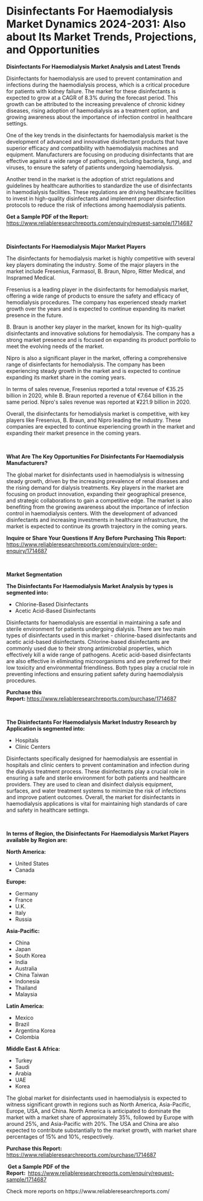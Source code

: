 <p><h1>Disinfectants For Haemodialysis Market Dynamics 2024-2031: Also about Its Market Trends, Projections, and Opportunities</h1></p><p><strong>Disinfectants For Haemodialysis Market Analysis and Latest Trends</strong></p>
<p><p>Disinfectants for haemodialysis are used to prevent contamination and infections during the haemodialysis process, which is a critical procedure for patients with kidney failure. The market for these disinfectants is expected to grow at a CAGR of 8.3% during the forecast period. This growth can be attributed to the increasing prevalence of chronic kidney diseases, rising adoption of haemodialysis as a treatment option, and growing awareness about the importance of infection control in healthcare settings.</p><p>One of the key trends in the disinfectants for haemodialysis market is the development of advanced and innovative disinfectant products that have superior efficacy and compatibility with haemodialysis machines and equipment. Manufacturers are focusing on producing disinfectants that are effective against a wide range of pathogens, including bacteria, fungi, and viruses, to ensure the safety of patients undergoing haemodialysis.</p><p>Another trend in the market is the adoption of strict regulations and guidelines by healthcare authorities to standardize the use of disinfectants in haemodialysis facilities. These regulations are driving healthcare facilities to invest in high-quality disinfectants and implement proper disinfection protocols to reduce the risk of infections among haemodialysis patients.</p></p>
<p><strong>Get a Sample PDF of the Report:&nbsp;</strong> <a href="https://www.reliableresearchreports.com/enquiry/request-sample/1714687">https://www.reliableresearchreports.com/enquiry/request-sample/1714687</a></p>
<p>&nbsp;</p>
<p><strong>Disinfectants For Haemodialysis Major Market Players</strong></p>
<p><p>The disinfectants for hemodialysis market is highly competitive with several key players dominating the industry. Some of the major players in the market include Fresenius, Farmasol, B. Braun, Nipro, Ritter Medical, and Inspramed Medical.</p><p>Fresenius is a leading player in the disinfectants for hemodialysis market, offering a wide range of products to ensure the safety and efficacy of hemodialysis procedures. The company has experienced steady market growth over the years and is expected to continue expanding its market presence in the future.</p><p>B. Braun is another key player in the market, known for its high-quality disinfectants and innovative solutions for hemodialysis. The company has a strong market presence and is focused on expanding its product portfolio to meet the evolving needs of the market.</p><p>Nipro is also a significant player in the market, offering a comprehensive range of disinfectants for hemodialysis. The company has been experiencing steady growth in the market and is expected to continue expanding its market share in the coming years.</p><p>In terms of sales revenue, Fresenius reported a total revenue of €35.25 billion in 2020, while B. Braun reported a revenue of €7.64 billion in the same period. Nipro's sales revenue was reported at ¥221.9 billion in 2020.</p><p>Overall, the disinfectants for hemodialysis market is competitive, with key players like Fresenius, B. Braun, and Nipro leading the industry. These companies are expected to continue experiencing growth in the market and expanding their market presence in the coming years.</p></p>
<p>&nbsp;</p>
<p><strong>What Are The Key Opportunities For Disinfectants For Haemodialysis Manufacturers?</strong></p>
<p><p>The global market for disinfectants used in haemodialysis is witnessing steady growth, driven by the increasing prevalence of renal diseases and the rising demand for dialysis treatments. Key players in the market are focusing on product innovation, expanding their geographical presence, and strategic collaborations to gain a competitive edge. The market is also benefiting from the growing awareness about the importance of infection control in haemodialysis centers. With the development of advanced disinfectants and increasing investments in healthcare infrastructure, the market is expected to continue its growth trajectory in the coming years.</p></p>
<p><strong>Inquire or Share Your Questions If Any Before Purchasing This Report:</strong> <a href="https://www.reliableresearchreports.com/enquiry/pre-order-enquiry/1714687">https://www.reliableresearchreports.com/enquiry/pre-order-enquiry/1714687</a></p>
<p>&nbsp;</p>
<p><strong>Market Segmentation</strong></p>
<p><strong>The Disinfectants For Haemodialysis Market Analysis by types is segmented into:</strong></p>
<p><ul><li>Chlorine-Based Disinfectants</li><li>Acetic Acid-Based Disinfectants</li></ul></p>
<p><p>Disinfectants for haemodialysis are essential in maintaining a safe and sterile environment for patients undergoing dialysis. There are two main types of disinfectants used in this market - chlorine-based disinfectants and acetic acid-based disinfectants. Chlorine-based disinfectants are commonly used due to their strong antimicrobial properties, which effectively kill a wide range of pathogens. Acetic acid-based disinfectants are also effective in eliminating microorganisms and are preferred for their low toxicity and environmental friendliness. Both types play a crucial role in preventing infections and ensuring patient safety during haemodialysis procedures.</p></p>
<p><strong>Purchase this Report:&nbsp;</strong><a href="https://www.reliableresearchreports.com/purchase/1714687">https://www.reliableresearchreports.com/purchase/1714687</a></p>
<p>&nbsp;</p>
<p><strong>The Disinfectants For Haemodialysis Market Industry Research by Application is segmented into:</strong></p>
<p><ul><li>Hospitals</li><li>Clinic Centers</li></ul></p>
<p><p>Disinfectants specifically designed for haemodialysis are essential in hospitals and clinic centers to prevent contamination and infection during the dialysis treatment process. These disinfectants play a crucial role in ensuring a safe and sterile environment for both patients and healthcare providers. They are used to clean and disinfect dialysis equipment, surfaces, and water treatment systems to minimize the risk of infections and improve patient outcomes. Overall, the market for disinfectants in haemodialysis applications is vital for maintaining high standards of care and safety in healthcare settings.</p></p>
<p>&nbsp;</p>
<p><strong>In terms of Region, the Disinfectants For Haemodialysis Market Players available by Region are:</strong></p>
<p>
    <p> <strong> North America: </strong>
        <ul>
            <li>United States</li>
            <li>Canada</li>
        </ul>
        </p> 
    <p> <strong> Europe: </strong>
        <ul>
            <li>Germany</li>
            <li>France</li>
            <li>U.K.</li>
            <li>Italy</li>
            <li>Russia</li>
        </ul>
        </p> 
    <p> <strong> Asia-Pacific: </strong>
        <ul>
            <li>China</li>
            <li>Japan</li>
            <li>South Korea</li>
            <li>India</li>
            <li>Australia</li>
            <li>China Taiwan</li>
            <li>Indonesia</li>
            <li>Thailand</li>
            <li>Malaysia</li>
        </ul>
        </p> 
    <p> <strong> Latin America: </strong>
        <ul>
            <li>Mexico</li>
            <li>Brazil</li>
            <li>Argentina Korea</li>
            <li>Colombia</li>
        </ul>
        </p> 
    <p> <strong> Middle East & Africa: </strong>
        <ul>
            <li>Turkey</li>
            <li>Saudi</li>
            <li>Arabia</li>
            <li>UAE</li>
            <li>Korea</li>
        </ul>
    </p>
    </p>
<p><p>The global market for disinfectants used in haemodialysis is expected to witness significant growth in regions such as North America, Asia-Pacific, Europe, USA, and China. North America is anticipated to dominate the market with a market share of approximately 35%, followed by Europe with around 25%, and Asia-Pacific with 20%. The USA and China are also expected to contribute substantially to the market growth, with market share percentages of 15% and 10%, respectively.</p></p>
<p><strong>Purchase this Report: </strong><a href="https://www.reliableresearchreports.com/purchase/1714687">https://www.reliableresearchreports.com/purchase/1714687</a></p>
<p>&nbsp;<strong>Get a Sample PDF of the Report:&nbsp;&nbsp;</strong><a href="https://www.reliableresearchreports.com/enquiry/request-sample/1714687">https://www.reliableresearchreports.com/enquiry/request-sample/1714687</a></p>
<p><strong></strong></p>
<p>Check more reports on https://www.reliableresearchreports.com/</p>